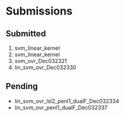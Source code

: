 # Submissions

## Submitted

1. svm_linear_kernel
2. svm_linear_kernel
3. svm_ovr_Dec032321
4. lin_svm_ovr_Dec032330

## Pending

* lin_svm_ovr_lsl2_penl1_dualF_Dec032334
* lin_svm_ovr_penl1_dualF_Dec032337